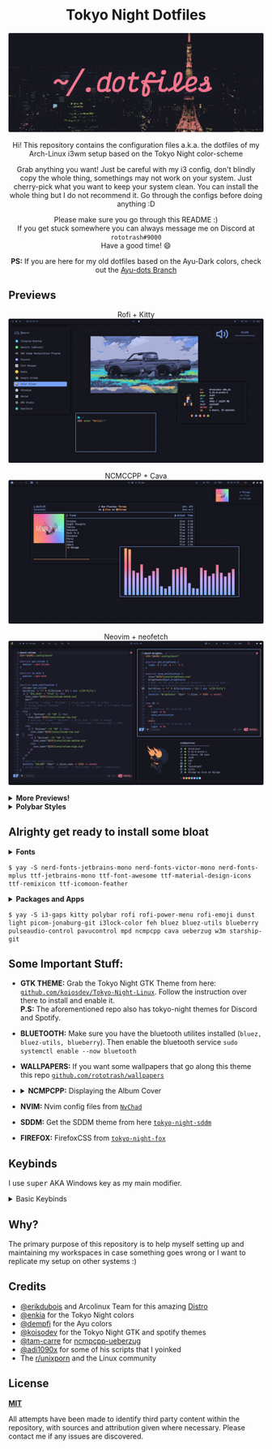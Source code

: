 <h1 align=center>Tokyo Night Dotfiles</h1>

<p align=center>
  <img src="./assets/banner.png">
</p>

<p align=center> Hi! This repository contains the configuration files a.k.a. the dotfiles of my Arch-Linux i3wm setup based on the Tokyo Night color-scheme</p>

<p align=center>Grab anything you want! Just be careful with my i3 config, don't blindly copy the whole thing, somethings may not work on your system. Just cherry-pick what you want to keep your system clean. You can install the whole thing but I do not recommend it. Go through the configs before doing anything :D</p>

<p align=center>
Please make sure you go through this README :)<br>
If you get stuck somewhere you can always message me on Discord at <code>rototrash#9000</code><br>
Have a good time! 😄
</p>

<p align=center>
<strong>PS:</strong> 
If you are here for my old dotfiles based on the Ayu-Dark colors, check out the <a href="https://github.com/rototrash/dotfiles/tree/ayu-dots">Ayu-dots Branch</a>
</p>

## Previews
<p align=center>
Rofi + Kitty
<img src="./assets/1.png" alt="preview">
</p>
<p align=center>
NCMCCPP + Cava
<img src="./assets/2.png" alt="preview">
</p>

<p align=center>
Neovim + neofetch
<img src="./assets/6.png" alt="preview">
</p>

<details>
<summary><strong>More Previews!</strong></summary>
<p align=center>
Thunar + Neovim
<img src="./assets/3.png" alt="preview">
</p>

<p align=center>
Spotify
<img src="./assets/4.png" alt="preview">
</p>

<p align=center>
Firefox + Discord
<img src="./assets/5.png" alt="preview">
</p>

<p align=center>
i3-lock
<img src="./assets/7.png" alt="preview">
</p>

<p align=center>
SDDM
<img src="https://raw.githubusercontent.com/rototrash/tokyo-night-sddm/main/Previews/1.png" alt="preview">
</p>

</details>

<details>
<summary><strong>Polybar Styles</strong></summary>
<img src="./assets/polybars.png" alt="polybars">
NOTE: Modify the i3 config file to change the polybar style, I will probably automate it using a script sometime later :|
</details>

## Alrighty get ready to install some bloat

<details>
<summary><strong>Fonts</strong></summary>
<ul>
    <li> nerd-fonts-jetbrains-mono </li> 
    <li> nerd-fonts-victor-mono </li>
    <li> nerd-fonts-mplus </li>
    <li> ttf-jetbrains-mono </li>
    <li> ttf-font-awesome </li>
    <li> ttf-material-design-icons </li>
    <li> ttf-remixicon </li>
    <li> ttf-icomoon-feather </li>  
</ul>
</details>

```shell
$ yay -S nerd-fonts-jetbrains-mono nerd-fonts-victor-mono nerd-fonts-mplus ttf-jetbrains-mono ttf-font-awesome ttf-material-design-icons ttf-remixicon ttf-icomoon-feather
```
<details>
<summary><strong>Packages and Apps</strong></summary>
Hopefully these are all, tell me in case you find something that isn't listed here :)
<ul>
    <li> i3-gaps </li>
    <li> feh </li>
    <li> light </li>
    <li> dunst </li>
    <li> polybar </li>
    <li> starship-git </li>
    <li> i3lock-color </li>
    <li> ueberzug, w3m </li>  
    <li> picom-jonaburg-git </li>
    <li> mpd, ncmpcpp, cava </li>
    <li> kitty or alacritty or wezterm </li> 
    <li> blueberry, bluez, bluez-utils</li>
    <li> rofi, rofi-power-menu, rofi-emoji </li>
    <li> pavucontrol, pulseaudio-control </li>
</ul>
</details>

```shell
$ yay -S i3-gaps kitty polybar rofi rofi-power-menu rofi-emoji dunst light picom-jonaburg-git i3lock-color feh bluez bluez-utils blueberry pulseaudio-control pavucontrol mpd ncmpcpp cava ueberzug w3m starship-git
```

## Some Important Stuff: 
- **GTK THEME:**
Grab the Tokyo Night GTK Theme from here: [`github.com/koiosdev/Tokyo-Night-Linux`](https://github.com/koiosdev/Tokyo-Night-Linux). Follow the instruction over there to install and enable it. <br> **P.S:** The aforementioned repo also has tokyo-night themes for Discord and Spotify.

- **BLUETOOTH:** Make sure you have the bluetooth utilites installed (`bluez, bluez-utils, blueberry`). Then enable the bluetooth service `sudo systemctl enable --now bluetooth`

- **WALLPAPERS:**
If you want some wallpapers that go along this theme this repo [`github.com/rototrash/wallpapers`](https://github.com/rototrash/wallpapers)

- <details>
    <summary><strong>NCMPCPP:</strong> Displaying the Album Cover</summary>
    <ul>
    <li> I use some scripts for displaying the current track's cover art in ncmpcpp cli and also send dunst notifications when the track changes which I got from <a href="https://github.com/tam-carre/ncmpcpp-ueberzug"><code>github.com/tam-carre/ncmpcpp-ueberzug</code></a>. Follow the instructions given over there to get it running.
    </li>
    <br>
    <li> Also there are two ncmcpp configs inside the ncmpcpp folder, the   <kbd>config</kbd> file is the one that displays cover art and the <kbd>config.normal</kbd> file which is without the cover art.
    </li>
    <br>
    <li> If you don't want the cover art, simply rename the current <kbd>config</kbd> to <kbd>config.art</kbd> and the <kbd>config.normal</kbd> to <kbd>config</kbd>. I know this sounds confusing lol.
    </li>
    </ul>
</details>

-   **NVIM:** Nvim config files from [`NvChad`](https://github.com/NvChad/NvChad)

- **SDDM:** Get the SDDM theme from here [`tokyo-night-sddm`](https://github.com/rototrash/tokyo-night-sddm)

- **FIREFOX:** FirefoxCSS from [`tokyo-night-fox`](https://github.com/rototrash/tokyo-night-fox)
## Keybinds

I use <kbd>super</kbd> AKA Windows key as my main modifier.
<details>
<summary> Basic Keybinds</summary>

| Keybind | Action |
| --- | --- |
| <kbd>super + enter</kbd> | Spawn Terminal (kitty) |
| <kbd>super + shift + enter</kbd> | Spawn Thunar |
| <kbd>super + shift + f</kbd> | Launch rofi launcher |
| <kbd>super + control + l</kbd> | Launch rofi-power-menu |
| <kbd>super + q</kbd> | Close client |
| <kbd>super + shift + space</kbd> | Float active client |
| <kbd>super + space</kbd> | Switch Focus between Floating and Tiled clients |
| <kbd>super + [1-0]</kbd> |  Change workspace |
| <kbd>super + shift + [1-0]</kbd> | Move focused client to workspace |
| <kbd>control + Alt + [arrow keys]</kbd> | Move between active workspaces |
| <kbd>super + e</kbd> | Tiling layout |
| <kbd>super + z</kbd> | Tabbed layout |
| <kbd>super + s</kbd> | Stacked layout |
| <kbd>super + [arrow keys]</kbd> | Change focus by direction 
| <kbd>super + [hjkl]</kbd> | ^ |
| <kbd>super + shift + [arrow keys]</kbd> | Move client by direction. (Floating and Tiled) |
| <kbd>super + shift + [hjkl]</kbd> | ^ |
| <kbd>super + control + alt +[arrow keys]</kbd> | Resize active client |
| <kbd>super + f</kbd> | Toggle fullscreen |
| <kbd>super + shift + r</kbd> | Reload i3 |
| <kbd>super + v</kbd> | Split Client Vertically |
| <kbd>super + b</kbd> | Split Client Horizontally |
| <kbd>super + shift + b</kbd> | hide/unhide polybar |

Go through the i3 config file for more.

</details>


## Why?
The primary purpose of this repository is to help myself setting up and maintaining my workspaces in case something goes wrong or I want to replicate my setup on other systems :)

## Credits
- [@erikdubois](https://github.com/erikdubois) and Arcolinux Team for this amazing [Distro](https://arcolinux.com/)
- [@enkia](https://github.com/enkia) for the Tokyo Night colors
- [@dempfi](https://github.com/dempfi) for the Ayu colors
- [@koisodev](https://github.com/koiosdev/Tokyo-Night-Linux) for the Tokyo Night GTK and spotify themes 
- [@tam-carre](https://github.com/tam-carre) for [ncmpcpp-ueberzug](https://github.com/tam-carre/ncmpcpp-ueberzug)
- [@adi1090x](https://github.com/adi1090x) for some of his scripts that I yoinked
- The [r/unixporn](https://www.reddit.com/r/unixporn/) and the Linux 
community

## License
[**MIT**](https://github.com/rototrash/dotfiles/blob/main/LICENSE)

All attempts have been made to identify third party content within the repository, with sources and attribution given where necessary. Please contact me if any issues are discovered.


